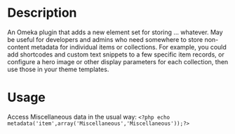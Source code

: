 # Description
An Omeka plugin that adds a new element set for storing ... whatever. May be useful for developers and admins who need somewhere to store non-content metadata for individual items or collections. For example, you could add shortcodes and custom text snippets to a few specific item records, or configure a hero image or other display parameters for each collection, then use those in your theme templates. 

# Usage
Access Miscellaneous data in the usual way: 
`<?php echo metadata('item',array('Miscellaneous','Miscellaneous'));?>`

